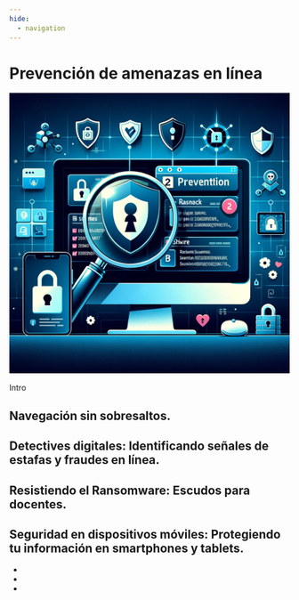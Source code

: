 ```yaml
---
hide:
  - navigation
---
```


# Prevención de amenazas en línea

<p align="center">
  <img src="assets/bloque2.png" alt="Cover Hacking ético">
</p>

Intro


## Navegación sin sobresaltos.

## Detectives digitales: Identificando señales de estafas y fraudes en línea.

## Resistiendo el Ransomware: Escudos para docentes.

## Seguridad en dispositivos móviles: Protegiendo tu información en smartphones y tablets.

* []()
* []()
* []()


